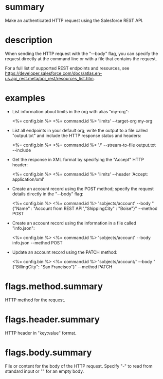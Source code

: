 # summary

Make an authenticated HTTP request using the Salesforce REST API.

# description

When sending the HTTP request with the "--body" flag, you can specify the request directly at the command line or with a file that contains the request.

For a full list of supported REST endpoints and resources, see https://developer.salesforce.com/docs/atlas.en-us.api_rest.meta/api_rest/resources_list.htm.

# examples

- List information about limits in the org with alias "my-org":

  <%= config.bin %> <%= command.id %> 'limits' --target-org my-org

- List all endpoints in your default org; write the output to a file called "output.txt" and include the HTTP response status and headers:

  <%= config.bin %> <%= command.id %> '/' --stream-to-file output.txt --include

- Get the response in XML format by specifying the "Accept" HTTP header:

  <%= config.bin %> <%= command.id %> 'limits' --header 'Accept: application/xml'

- Create an account record using the POST method; specify the request details directly in the "--body" flag:

  <%= config.bin %> <%= command.id %> 'sobjects/account' --body "{\"Name\" : \"Account from REST API\",\"ShippingCity\" : \"Boise\"}" --method POST

- Create an account record using the information in a file called "info.json":

  <%= config.bin %> <%= command.id %> 'sobjects/account' --body info.json --method POST

- Update an account record using the PATCH method:

  <%= config.bin %> <%= command.id %> 'sobjects/account/<Account ID>' --body "{\"BillingCity\": \"San Francisco\"}" --method PATCH

# flags.method.summary

HTTP method for the request.

# flags.header.summary

HTTP header in "key:value" format.

# flags.body.summary

File or content for the body of the HTTP request. Specify "-" to read from standard input or "" for an empty body.
